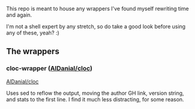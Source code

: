 This repo is meant to house any wrappers I've found myself rewriting
time and again.

I'm not a shell expert by any stretch, so do take a good look before
using any of these, yeah? :)

## The wrappers

### cloc-wrapper ([AlDanial/cloc](https://github.com/AlDanial/cloc))

[AlDanial/cloc](https://github.com/AlDanial/cloc)

Uses sed to reflow the output, moving the author GH link, version string,
and stats to the first line. I find it much less distracting, for some
reason.
